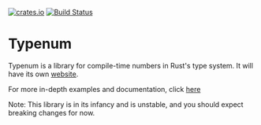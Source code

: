 [![crates.io](https://img.shields.io/crates/v/typenum.svg)](https://crates.io/crates/typenum)
[![Build Status](https://travis-ci.org/paholg/typenum.svg?branch=master)](https://travis-ci.org/paholg/typenum)

Typenum
=====

Typenum is a library for compile-time numbers in Rust's type system. It will have its
own [website](http://paholg.com/typenum/).

For more in-depth examples and documentation, click [here](http://paholg.com/doc/typenum)

Note: This library is in its infancy and is unstable, and you should expect breaking
changes for now.
